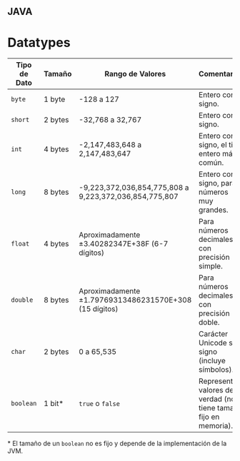 ## JAVA

# Datatypes

| Tipo de Dato | Tamaño  | Rango de Valores                                      | Comentarios                                      |
|--------------|---------|------------------------------------------------------|--------------------------------------------------|
| `byte`       | 1 byte  | -128 a 127                                           | Entero con signo.                                |
| `short`      | 2 bytes | -32,768 a 32,767                                     | Entero con signo.                                |
| `int`        | 4 bytes | -2,147,483,648 a 2,147,483,647                       | Entero con signo, el tipo entero más común.      |
| `long`       | 8 bytes | -9,223,372,036,854,775,808 a 9,223,372,036,854,775,807| Entero con signo, para números muy grandes.      |
| `float`      | 4 bytes | Aproximadamente ±3.40282347E+38F (6-7 dígitos)       | Para números decimales con precisión simple.     |
| `double`     | 8 bytes | Aproximadamente ±1.79769313486231570E+308 (15 dígitos)| Para números decimales con precisión doble.      |
| `char`       | 2 bytes | 0 a 65,535                                           | Carácter Unicode sin signo (incluye símbolos).   |
| `boolean`    | 1 bit*  | `true` o `false`                                     | Representa valores de verdad (no tiene tamaño fijo en memoria). |

\* El tamaño de un `boolean` no es fijo y depende de la implementación de la JVM.
